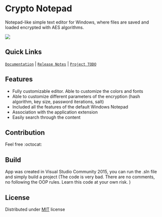 # Crypto Notepad

Notepad-like simple text editor for Windows, where files are saved and loaded encrypted with AES algorithms.

![](http://i.imgur.com/84yBETc.png)

## Quick Links
[`Documentation`](https://github.com/Sigmanor/Crypto-Notepad/wiki/Documentation-%28ENG%29) | [`Release Notes`](https://github.com/Sigmanor/Crypto-Notepad/wiki/Release-Notes) | [`Project TODO`](https://github.com/Sigmanor/Crypto-Notepad/wiki/TODO)

## Features

* Fully customizable editor. Able to customize the colors and fonts  
* Able to customize different parameters of the encryption (hash algorithm, key size, password iterations, salt)  
* Included all the features of the default Windows Notepad  
* Association with the application extension
* Easily search through the content

## Contribution
Feel free :octocat:

## Build
App was created in Visual Studio Community 2015, you can run the .sln file and simply build a project (The code is very bad. There are no comments, no following the OOP rules. Learn this code at your own risk. )

## License
Distributed under [MIT](https://github.com/Sigmanor/Crypto-Notepad/blob/master/LICENSE) license


